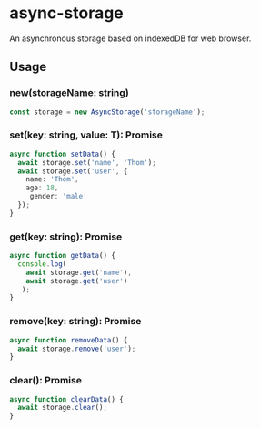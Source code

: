 # async-storage
An asynchronous storage based on indexedDB for web browser.

## Usage

### new(storageName: string)

```ts
const storage = new AsyncStorage('storageName');

```

### set<T>(key: string, value: T): Promise<void>

```ts
async function setData() {
  await storage.set('name', 'Thom');
  await storage.set('user', {
    name: 'Thom',
    age: 18,
     gender: 'male'
  });
}
```

### get<T>(key: string): Promise<T>

```ts
async function getData() {
  console.log(
    await storage.get('name'),
    await storage.get('user')
   );
}
```

### remove(key: string): Promise<void>

```ts
async function removeData() {
  await storage.remove('user');
}
```

### clear(): Promise<void>
  
```ts
async function clearData() {
  await storage.clear();
}
```
